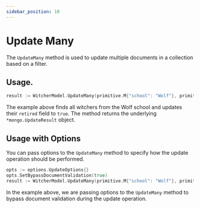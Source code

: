 ```yaml
---
sidebar_position: 10
---
```


# Update Many

The `UpdateMany` method is used to update multiple documents in a collection based on a filter.

## Usage.

```go
result := WitcherModel.UpdateMany(primitive.M{"school": "Wolf"}, primitive.M{"retired": true}).Exec().(*mongo.UpdateResult)
```

The example above finds all witchers from the Wolf school and updates their `retired` field to `true`. The method returns the underlying `*mongo.UpdateResult` object.


## Usage with Options

You can pass options to the `UpdateMany` method to specify how the update operation should be performed.

```go
opts := options.UpdateOptions{}
opts.SetBypassDocumentValidation(true)
result := WitcherModel.UpdateMany(primitive.M{"school": "Wolf"}, primitive.M{"retired": true}, &opts).Exec().(*mongo.UpdateResult)
```

In the example above, we are passing options to the `UpdateMany` method to bypass document validation during the update operation.